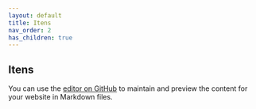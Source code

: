 ```yaml
---
layout: default
title: Itens
nav_order: 2
has_children: true
---
```

## Itens

You can use the [editor on GitHub](https://github.com/francisco-macedo/globalcad.docs/edit/gh-pages/index.md) to maintain and preview the content for your website in Markdown files.

